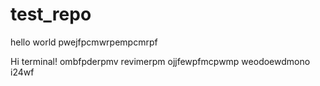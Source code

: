 # test_repo


hello world
pwejfpcmwrpempcmrpf

Hi terminal!
ombfpderpmv
revimerpm
ojjfewpfmcpwmp
weodoewdmono
i24wf

